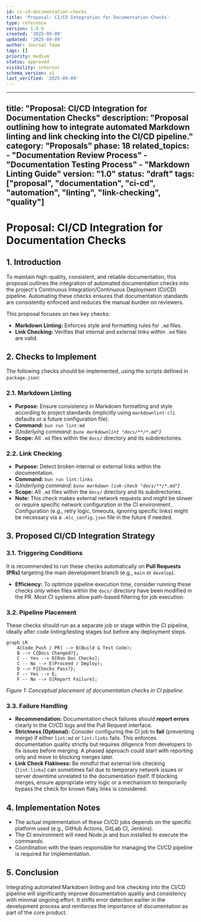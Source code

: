 ```yaml
---
id: ci-cd-documentation-checks
title: 'Proposal: CI/CD Integration for Documentation Checks'
type: reference
version: 1.0.0
created: '2025-09-09'
updated: '2025-09-09'
author: Journal Team
tags: []
priority: medium
status: approved
visibility: internal
schema_version: v1
last_verified: '2025-09-09'
---
```


***

title: "Proposal: CI/CD Integration for Documentation Checks"
description: "Proposal outlining how to integrate automated Markdown linting and link checking into the CI/CD pipeline."
category: "Proposals"
phase: 18
related\_topics:
\- "Documentation Review Process"
\- "Documentation Testing Process"
\- "Markdown Linting Guide"
version: "1.0"
status: "draft"
tags: \["proposal", "documentation", "ci-cd", "automation", "linting", "link-checking", "quality"]
--------------------------------------------------------------------------------------------------

# Proposal: CI/CD Integration for Documentation Checks

## 1. Introduction

To maintain high-quality, consistent, and reliable documentation, this proposal outlines the integration of automated documentation checks into the project's Continuous Integration/Continuous Deployment (CI/CD) pipeline. Automating these checks ensures that documentation standards are consistently enforced and reduces the manual burden on reviewers.

This proposal focuses on two key checks:

- **Markdown Linting:** Enforces style and formatting rules for `.md` files.
- **Link Checking:** Verifies that internal and external links within `.md` files are valid.

## 2. Checks to Implement

The following checks should be implemented, using the scripts defined in `package.json`:

### 2.1. Markdown Linting

- **Purpose:** Ensure consistency in Markdown formatting and style according to project standards (implicitly using `markdownlint-cli` defaults or a future configuration file).
- **Command:** `bun run lint:md`
- *(Underlying command: `bunx markdownlint "docs/**/*.md"`)*
- **Scope:** All `.md` files within the `docs/` directory and its subdirectories.

### 2.2. Link Checking

- **Purpose:** Detect broken internal or external links within the documentation.
- **Command:** `bun run lint:links`
- *(Underlying command: `bunx markdown-link-check "docs/**/*.md"`)*
- **Scope:** All `.md` files within the `docs/` directory and its subdirectories.
- **Note:** This check makes external network requests and might be slower or require specific network configuration in the CI environment. Configuration (e.g., retry logic, timeouts, ignoring specific links) might be necessary via a `.mlc_config.json` file in the future if needed.

## 3. Proposed CI/CD Integration Strategy

### 3.1. Triggering Conditions

It is recommended to run these checks automatically on **Pull Requests (PRs)** targeting the main development branch (e.g., `main` or `develop`).

- **Efficiency:** To optimize pipeline execution time, consider running these checks *only* when files within the `docs/` directory have been modified in the PR. Most CI systems allow path-based filtering for job execution.

### 3.2. Pipeline Placement

These checks should run as a separate job or stage within the CI pipeline, ideally after code linting/testing stages but before any deployment steps.

```mermaid
graph LR
    A[Code Push / PR] --> B(Build & Test Code);
    B --> C{Docs Changed?};
    C -- Yes --> D[Run Doc Checks];
    C -- No --> E(Proceed / Deploy);
    D --> F{Checks Pass?};
    F -- Yes --> E;
    F -- No --> G[Report Failure];
```

*Figure 1: Conceptual placement of documentation checks in CI pipeline.*

### 3.3. Failure Handling

- **Recommendation:** Documentation check failures should **report errors** clearly in the CI/CD logs and the Pull Request interface.
- **Strictness (Optional):** Consider configuring the CI job to **fail** (preventing merge) if either `lint:md` or `lint:links` fails. This enforces documentation quality strictly but requires diligence from developers to fix issues before merging. A phased approach could start with reporting only and move to blocking merges later.
- **Link Check Flakiness:** Be mindful that external link checking (`lint:links`) can sometimes fail due to temporary network issues or server downtime unrelated to the documentation itself. If blocking merges, ensure appropriate retry logic or a mechanism to temporarily bypass the check for known flaky links is considered.

## 4. Implementation Notes

- The actual implementation of these CI/CD jobs depends on the specific platform used (e.g., GitHub Actions, GitLab CI, Jenkins).
- The CI environment will need Node.js and bun installed to execute the commands.
- Coordination with the team responsible for managing the CI/CD pipeline is required for implementation.

## 5. Conclusion

Integrating automated Markdown linting and link checking into the CI/CD pipeline will significantly improve documentation quality and consistency with minimal ongoing effort. It shifts error detection earlier in the development process and reinforces the importance of documentation as part of the core product.
